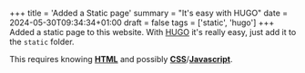+++
title = 'Added a Static page'
summary = "It's easy with HUGO"
date = 2024-05-30T09:34:34+01:00
draft = false
tags = ['static', 'hugo']
+++
Added a static page to this website. With [HUGO](https://gohugo.io/) it's really easy, just add it to the `static` folder.

This requires knowing [**HTML**](https://en.wikipedia.org/wiki/HTML) and possibly [**CSS**](https://en.wikipedia.org/wiki/HTML)/[**Javascript**](https://en.wikipedia.org/wiki/JavaScript).
